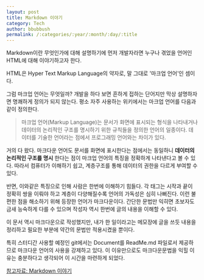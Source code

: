 ```yaml
---
layout: post
title: Markdown 이야기
category: Tech
author: bbubbush
permalink: /:categories/:year/:month/:day/:title
---
```


Markdown이란 무엇인가에 대해 설명하기에 먼저 개발자라면 누구나 겪었을 언어인 HTML에 대해 이야기하고자 한다. 

HTML은 Hyper Text Markup Language의 약자로, 말 그대로 '마크업 언어'인 셈이다. 

그럼 마크업 언어는 무엇일까? 개발을 하다 보면 흔하게 접하는 단어지만 막상 설명하자면 명쾌하게 정의가 되지 않는다. 평소 자주 사용하는 위키에서는 마크업 언어를 다음과 같이 정의한다.

> 마크업 언어(Markup Language)는 문서가 화면에 표시되는 형식을 나타내거나 데이터의 논리적인 구조를 명시하기 위한 규칙들을 정의한 언어의 일종이다. 데이터를 기술한 언어라는 점에서 프로그래밍 언어와는 차이가 있다.

거의 다 왔다. 마크다운 언어도 문서를 화면에 표시한다는 점에서는 동일하니 **데이터의 논리적인 구조를 명시** 한다는 점이 마크업 언어의 특징을 정확하게 나타낸다고 볼 수 있다. 따라서 컴퓨터가 이해하기 쉽고, 계층구조를 통해 데이터의 권한을 다르게 부여할 수 있다.

반면, 이와같은 특징으로 인해 사람은 한번에 이해하기 힘들다. 각 태그는 시작과 끝이 정확히 쌍을 이뤄야 하고 계층이 다양해질수록 언어의 가독성은 심히 나뻐진다. 이런 불편한 점을 해소하기 위해 등장한 언어가 마크다운이다. 간단한 문법만 익히면 초보자도 금새 능숙하게 다를 수 있으며 작성자 역시 한번에 글의 내용을 이해할 수 있다.

이 문서 역시 마크다운으로 작성했지만, 내가 한 일이라고는 메모장에 글을 쓰듯 내용을 정리하고 필요한 부분에 약간의 문법만 적용시켰을 뿐이다.

특히 스터디간 사용할 예정인 git에서는 Document를 ReadMe.md 파일로서 제공하므로 마크다운 언어의 사용을 강제하고 있다. 이 이유만으로도 마크다운문법을 익힐 이유는 충분하다고 생각되어 이 시간을 마련하게 되었다.

[참고자료: Markdown 이야기](http://likejazz.com/post/91688598730/%EB%A7%88%ED%81%AC%EB%8B%A4%EC%9A%B4markdown-%EC%9D%B4%EC%95%BC%EA%B8%B0)